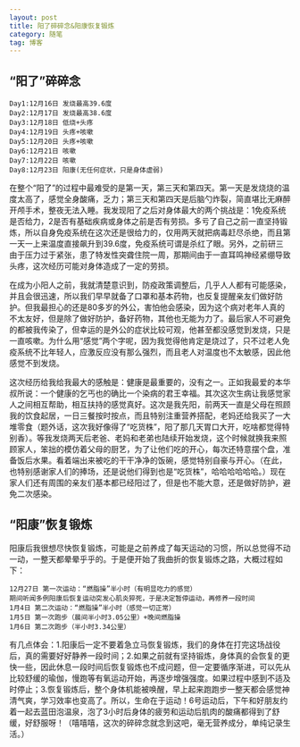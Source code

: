 ```yaml
---
layout: post
title: 阳了碎碎念&阳康恢复锻炼
category: 随笔
tag: 博客
---
```


## “阳了”碎碎念

    Day1:12月16日 发烧最高39.6度
    Day2:12月17日 发烧最高38.6度
    Day3:12月18日 低烧+头疼
    Day4:12月19日 头疼+咳嗽
    Day5:12月20日 头疼+咳嗽
    Day6:12月21日 咳嗽
    Day7:12月22日 咳嗽
    Day8:12月23日 阳康(无任何症状，只是身体虚弱)

在整个“阳了”的过程中最难受的是第一天，第三天和第四天。第一天是发烧烧的温度太高了，感觉全身酸痛，乏力；第三天和第四天是后脑勺炸裂，简直堪比无麻醉开颅手术，整夜无法入睡。我发现阳了之后对身体最大的两个挑战是：1免疫系统是否给力，2是否有基础疾病或身体之前是否有劳损。多亏了自己之前一直坚持锻炼，所以自身免疫系统在这次还是很给力的，仅用两天就把病毒赶尽杀绝，而且第一天一上来温度直接飙升到39.6度，免疫系统可谓是杀红了眼。另外，之前研三由于压力过于紧张，患了特发性突聋住院一周，那期间由于一直耳鸣神经紧绷导致头疼，这次经历可能对身体造成了一定的劳损。

在成为小阳人之前，我就清楚意识到，防疫政策调整后，几乎人人都有可能感染，并且会很迅速，所以我们早早就备了口罩和基本药物，也反复提醒亲友们做好防护。但我最担心的还是80多岁的外公，害怕他会感染，因为这个病对老年人真的不太友好，但是除了做好防护，备好药物，其他也无能为力了。最后家人不可避免的都被我传染了，但幸运的是外公的症状比较可观，他甚至都没感觉到发烧，只是一直咳嗽。为什么用“感觉”两个字呢，因为我觉得他肯定是烧过了，只不过老人免疫系统不比年轻人，应激反应没有那么强烈，而且老人对温度也不太敏感，因此他感觉不到发烧。

这次经历给我给我最大的感触是：健康是最重要的，没有之一。正如我最爱的本华叔所说：一个健康的乞丐也的确比一个染病的君王幸福。其次这次生病让我感觉家人之间相互帮助，相互扶持的感觉真好。这次是我先阳，前两天一直是父母在照顾我的饮食起居，一日三餐按时按点，而且特别注重营养搭配，老妈还给我买了一大堆零食（题外话，这次我好像得了“吃货株”，阳了那几天胃口大开，吃啥都觉得特别香）。等我发烧两天后老爸、老妈和老弟也陆续开始发烧，这个时候就换我来照顾家人，笨拙的模仿着父母的厨艺，为了让他们吃的开心，每次还特意摆个盘，准备饭后水果。看着端出来被吃的干干净净的饭碗，感觉特别自豪与开心。（在此，也特别感谢家人们的捧场，还是说他们得到也是“吃货株”，哈哈哈哈哈哈。）现在家人们还有周围的亲友们基本都已经阳过了，但是也不能大意，还是做好防护，避免二次感染。

## “阳康”恢复锻炼


阳康后我很想尽快恢复锻炼，可能是之前养成了每天运动的习惯，所以总觉得不动一动，一整天都晕晕乎乎的。于是便开始了我曲折的恢复锻炼之路，大概过程如下：

    12月27日 第一次运动：“燃脂操”半小时（有明显吃力的感觉）
    期间听闻多例阳康后恢复运动突发心肌炎猝死，于是决定暂停运动，再修养一段时间
    1月4日 第二次运动：“燃脂操”半小时（感觉一切正常）
    1月5日 第一次跑步（晨间半小时3.05公里）+晚间燃脂操
    1月6日 第二次跑步（半小时3.34公里）

有几点体会：1.阳康后一定不要着急立马恢复锻炼，我们的身体在打完这场战役后，真的需要好好静养一段时间；2.如果之前就有坚持锻炼，身体真的会恢复的更快一些，因此休息一段时间后恢复锻炼也不成问题，但一定要循序渐进，可以先从比较舒缓的瑜伽，慢跑等有氧运动开始，再逐步增强强度。如果过程中感到不适及时停止；3.恢复锻炼后，整个身体机能被唤醒，早上起来跑跑步一整天都会感觉神清气爽，学习效率也变高了。所以，生命在于运动！6号运动后，下午和好朋友约着一起去蓝田泡温泉，泡了3小时后身体的疲劳和运动后肌肉的酸痛都得到了舒缓，好舒服呀！（嘻嘻嘻，这次的碎碎念就念到这吧，毫无营养成分，单纯记录生活。）

